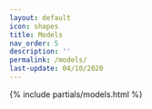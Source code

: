 ```yaml
---
layout: default
icon: shapes
title: Models
nav_order: 5
description: ''
permalink: /models/
last-update: 04/10/2020
---
```


{% include partials/models.html %}